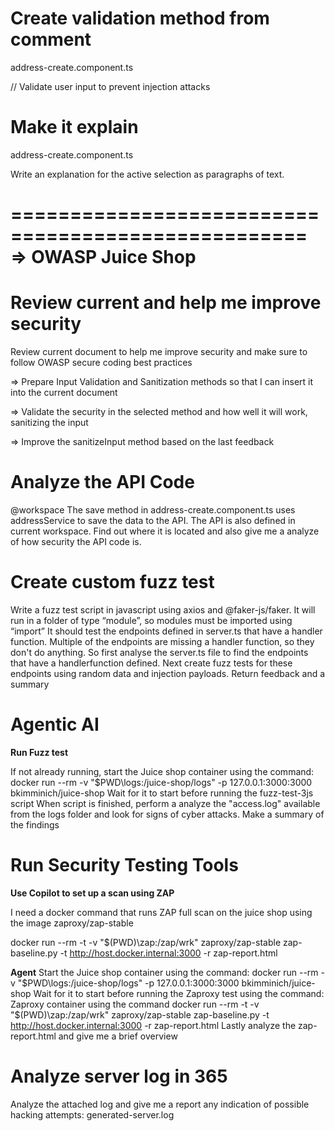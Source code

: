 # Create validation method from comment
address-create.component.ts 

// Validate user input to prevent injection attacks

# Make it explain
address-create.component.ts 

Write an explanation for the active selection as paragraphs of text.

===================================================
=> OWASP Juice Shop
===================================================

# Review current and help me improve security

Review current document to help me improve security and make sure to follow OWASP secure coding best practices

 => Prepare Input Validation and Sanitization methods so that I can insert it into the current document

 => Validate the security in the selected method and how well it will work, sanitizing the input

 => Improve the sanitizeInput method based on the last feedback


# Analyze the API Code

@workspace The save method in address-create.component.ts uses addressService to save the data to the API. The API is also defined in current workspace. Find out where it is located and also give me a analyze of how security the API code is.


# Create custom fuzz test

Write a fuzz test script in javascript using axios and @faker-js/faker. It will run in a folder of type “module”, so modules must be imported using “import” 
It should test the endpoints defined in server.ts that have a handler function. Multiple of the  endpoints are missing a handler function, so they don't do anything.
So first analyse the server.ts file to find the endpoints that have a handlerfunction defined. Next create fuzz tests for these endpoints using random data and injection payloads.
Return feedback and a summary

# Agentic AI 
**Run Fuzz test**

If not already running, start the Juice shop container using the command:
docker run --rm -v "$PWD\\logs:/juice-shop/logs" -p 127.0.0.1:3000:3000 bkimminich/juice-shop
Wait for it to start before running the fuzz-test-3js script
When script is finished, perform a analyze the "access.log" available from the logs folder and look for signs of cyber attacks. Make a summary of the findings
 
 

# Run Security Testing Tools
**Use Copilot to set up a scan using ZAP**

I need a docker command that runs ZAP full scan on the juice shop using the image zaproxy/zap-stable

docker run --rm -t -v "$(PWD)\\zap:/zap/wrk" zaproxy/zap-stable zap-baseline.py -t http://host.docker.internal:3000 -r zap-report.html 

**Agent**
Start the Juice shop container using the command: 
docker run --rm -v "$PWD\logs:/juice-shop/logs" -p 127.0.0.1:3000:3000 bkimminich/juice-shop
Wait for it to start before running the Zaproxy test using the command:
Zaproxy container using the command docker run --rm -t -v "$(PWD)\\zap:/zap/wrk" zaproxy/zap-stable zap-baseline.py -t http://host.docker.internal:3000 -r zap-report.html 
Lastly analyze the zap-report.html and give me a brief overview




# Analyze server log in 365

Analyze the attached log and give me a report any indication of possible hacking attempts: generated-server.log 


